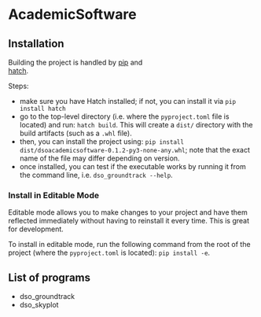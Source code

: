 # AcademicSoftware

## Installation

Building the project is handled by [pip](https://packaging.python.org/en/latest/guides/installing-using-linux-tools/) and  
[hatch](https://hatch.pypa.io/latest/). 

Steps:

*  make sure you have Hatch installed; if not, you can install it via `pip install hatch`
*  go to the top-level directory (i.e. where the `pyproject.toml` file is located) and run: `hatch build`. This will create a `dist/` directory with the build artifacts (such as a `.whl` file). 
*  then, you can install the project using: `pip install dist/dsoacademicsoftware-0.1.2-py3-none-any.whl`; note that the exact name of the file may differ depending on version.
*  once installed, you can test if the executable works by running it from the command line, i.e. `dso_groundtrack --help`.

### Install in Editable Mode

Editable mode allows you to make changes to your project and have them reflected 
immediately without having to reinstall it every time. This is great for development.

To install in editable mode, run the following command from the root of the 
project (where the `pyproject.toml` is located): `pip install -e`.

## List of programs

* dso_groundtrack
* dso_skyplot
